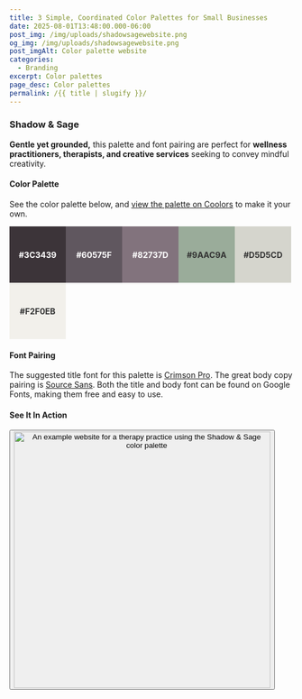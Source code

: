 ```yaml
---
title: 3 Simple, Coordinated Color Palettes for Small Businesses
date: 2025-08-01T13:48:00.000-06:00
post_img: /img/uploads/shadowsagewebsite.png
og_img: /img/uploads/shadowsagewebsite.png
post_imgAlt: Color palette website
categories:
  - Branding
excerpt: Color palettes
page_desc: Color palettes
permalink: /{{ title | slugify }}/
---
```

<style>
.swatch {
  width:100px;
  height:100px;
  display:inline-flex;
  justify-content:center;
  align-items:center;
  color:#fff;
  font-weight:bold;
  font-size:.9rem;
}
.swatch.rev {
  color:#333;
}
</style>
### Shadow & Sage

**Gentle yet grounded,** this palette and font pairing are perfect for **wellness practitioners, therapists, and creative services** seeking to convey mindful creativity.

#### Color Palette
See the color palette below, and <a href="https://coolors.co/3c3439-60575f-82737d-9aac9a-d5d5cd-f2f0eb">view the palette on Coolors</a> to make it your own.

<span class="swatch" style="background:#3C3439">#3C3439</span><span class="swatch" style="background:#60575F">#60575F</span><span class="swatch" style="background:#82737D">#82737D</span><span class="swatch rev" style="background:#9AAC9A">#9AAC9A</span><span class="swatch rev" style="background:#D5D5CD">#D5D5CD</span><span class="swatch rev" style="background:#F2F0EB">#F2F0EB</span>

#### Font Pairing

The suggested title font for this palette is <a href="https://fonts.google.com/specimen/Crimson+Pro">Crimson Pro</a>. The great body copy pairing is <a href="https://fonts.google.com/specimen/Source+Sans+3">Source Sans</a>. Both the title and body font can be found on Google Fonts, making them free and easy to use.

#### See It In Action
<button class="modal__btn open-modal-button" data-image="/img/uploads/ShadowSageWebsite.webp" data-alt="Shadow & Sage Website Example" data-description="Here is an example website for a therapy practice using this color palette.">
<img src="/img/uploads/ShadowSageWebsite.webp" alt="An example website for a therapy practice using the Shadow & Sage color palette" width="455" class=""></button>
